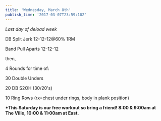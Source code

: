 ```yaml
---
title: 'Wednesday, March 8th'
publish_time: '2017-03-07T23:59:10Z'
---
```


*Last day of deload week*

DB Split Jerk 12-12-12\@60% 1RM

Band Pull Aparts 12-12-12

then,

4 Rounds for time of:

30 Double Unders

20 DB S2OH (30/20's)

10 Ring Rows (rx=chest under rings, body in plank position)

**\*This Saturday is our free workout so bring a friend! 8:00 & 9:00am
at The Ville, 10:00 & 11:00am at East.**

